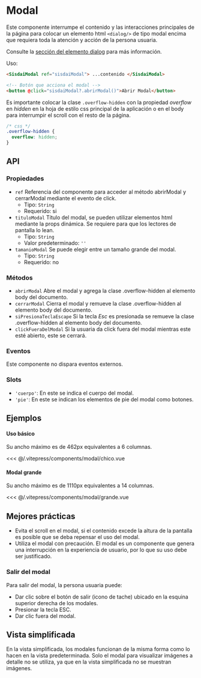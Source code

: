 <script setup>
import EjemploChico from "../../.vitepress/components/modal/chico.vue";
import EjemploGrande from "../../.vitepress/components/modal/grande.vue";
</script>

# Modal

Este componente interrumpe el contenido y las interacciones principales de la página para colocar un elemento html `<dialog/>` de tipo modal encima que requiera toda la atención y acción de la persona usuaria.

Consulte la [sección del elemento dialog](https://developer.mozilla.org/es/docs/Web/HTML/Element/dialog) para más información.

Uso:

```html
<SisdaiModal ref="sisdaiModal"> ...contenido </SisdaiModal>

<!-- Botón que acciona el modal -->
<button @click="sisdaiModal?.abrirModal()">Abrir Modal</button>
```

Es importante colocar la clase `.overflow-hidden` con la propiedad _overflow_ en _hidden_ en la hoja de estilo css principal de la aplicación o en el body para interrumpir el scroll con el resto de la página.

```css
/* css */
.overflow-hidden {
  overflow: hidden;
}
```

<section id="api">

## API

### Propiedades

- `ref` Referencia del
  componente para acceder al método abrirModal y cerrarModal mediante el evento de
  click.
  - Tipo: `String`
  - Requerido: si
- `tituloModal` Título del modal, se pueden utilizar elementos html mediante la props dinámica. Se requiere para que los lectores de pantalla lo lean.
  - Tipo: `String`
  - Valor predeterminado: `''`
- `tamanioModal` Se puede elegir entre un tamaño grande del modal.
  - Tipo: `String`
  - Requerido: no

### Métodos

- `abrirModal` Abre el modal y agrega la clase .overflow-hidden al elemento body del documento.
- `cerrarModal` Cierra el modal y remueve la clase .overflow-hidden al elemento body del documento.
- `siPresionaTeclaEscape` Si la tecla _Esc_ es presionada se remueve la clase .overflow-hidden al elemento body del documento.
- `clickFueraDelModal` Si la usuaria da click fuera del modal mientras este esté abierto, este se cerrará.

### Eventos

Este componente no dispara eventos externos.

### Slots

- `'cuerpo'`: En este se indica el cuerpo del modal.
- `'pie'`: En este se indican los elementos de pie del modal como botones.

</section>

<section id="ejemplos">

## Ejemplos

#### Uso básico

Su ancho máximo es de 462px equivalentes a 6 columnas.

<!-- <utils-ejemplo-doc ruta="modal/chico.vue"/> -->
<EjemploChico />
<<< @/.vitepress/components/modal/chico.vue

#### Modal grande

Su ancho máximo es de 1110px equivalentes a 14 columnas.

<!-- <utils-ejemplo-doc ruta="modal/grande.vue"/> -->
<EjemploGrande />
<<< @/.vitepress/components/modal/grande.vue

## Mejores prácticas

- Evita el scroll en el modal, si el contenido excede la altura de la
  pantalla es posible que se deba repensar el uso del modal.
- Utiliza el modal con precaución. El modal es un componente que genera
  una interrupción en la experiencia de usuario, por lo que su uso debe
  ser justificado.

### Salir del modal

Para salir del modal, la persona usuaria puede:

- Dar clic sobre el botón de salir (icono de tache) ubicado en la esquina
  superior derecha de los modales.
- Presionar la tecla ESC.
- Dar clic fuera del modal.

## Vista simplificada

En la vista simplificada, los modales funcionan de la misma forma como lo
hacen en la vista predeterminada. Solo el modal para visualizar imágenes a
detalle no se utiliza, ya que en la vista simplificada no se muestran
imágenes.

</section>
